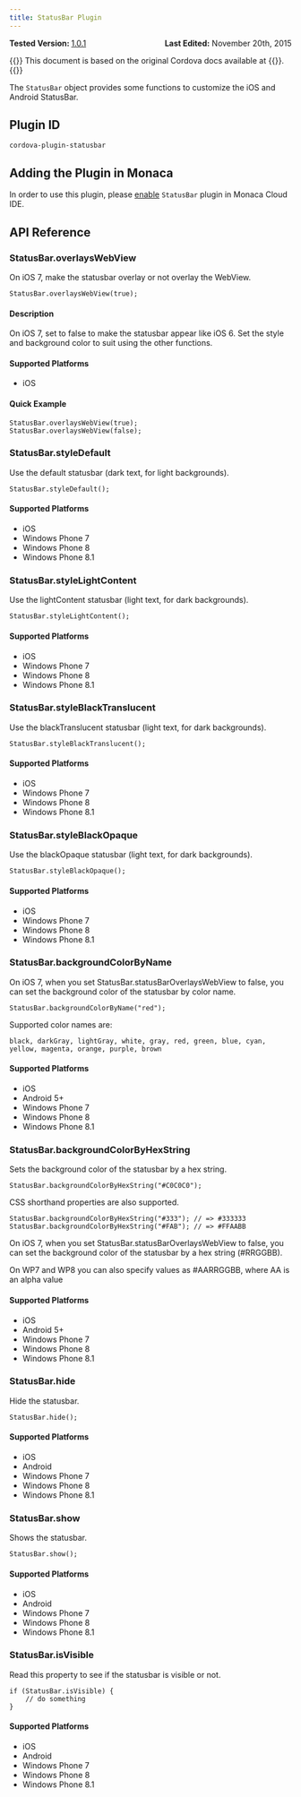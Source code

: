 ```yaml
---
title: StatusBar Plugin
---
```


<div>
  <div  style="float: left;" align="left"><b>Tested Version: </b><a href="https://github.com/apache/cordova-plugin-statusbar/blob/master/RELEASENOTES.md#101-jun-17-2015">1.0.1</a></div>   
  <div align="right" style="float: right;"><b>Last Edited:</b> November 20th, 2015</div>
  <br/>
</div>

{{<note>}}
This document is based on the original Cordova docs available at {{<link title="Cordova Docs" href="https://github.com/apache/cordova-plugin-statusbar">}}.
{{</note>}}

The `StatusBar` object provides some functions to customize the iOS and
Android StatusBar.

Plugin ID
---------

    cordova-plugin-statusbar

Adding the Plugin in Monaca
---------------------------

In order to use this plugin, please [enable](/en/monaca_ide/manual/dependencies/cordova_plugin/#add-plugins)
`StatusBar` plugin in Monaca Cloud IDE.

API Reference
-------------

### StatusBar.overlaysWebView

On iOS 7, make the statusbar overlay or not overlay the WebView.

    StatusBar.overlaysWebView(true);

#### Description

On iOS 7, set to false to make the statusbar appear like iOS 6. Set the
style and background color to suit using the other functions.

#### Supported Platforms

-   iOS

#### Quick Example

    StatusBar.overlaysWebView(true);
    StatusBar.overlaysWebView(false);

### StatusBar.styleDefault

Use the default statusbar (dark text, for light backgrounds).

    StatusBar.styleDefault();

#### Supported Platforms

-   iOS
-   Windows Phone 7
-   Windows Phone 8
-   Windows Phone 8.1

### StatusBar.styleLightContent

Use the lightContent statusbar (light text, for dark backgrounds).

    StatusBar.styleLightContent();

#### Supported Platforms

-   iOS
-   Windows Phone 7
-   Windows Phone 8
-   Windows Phone 8.1

### StatusBar.styleBlackTranslucent

Use the blackTranslucent statusbar (light text, for dark backgrounds).

    StatusBar.styleBlackTranslucent();

#### Supported Platforms

-   iOS
-   Windows Phone 7
-   Windows Phone 8
-   Windows Phone 8.1

### StatusBar.styleBlackOpaque

Use the blackOpaque statusbar (light text, for dark backgrounds).

    StatusBar.styleBlackOpaque();

#### Supported Platforms

-   iOS
-   Windows Phone 7
-   Windows Phone 8
-   Windows Phone 8.1

### StatusBar.backgroundColorByName

On iOS 7, when you set StatusBar.statusBarOverlaysWebView to false, you
can set the background color of the statusbar by color name.

    StatusBar.backgroundColorByName("red");

Supported color names are:

    black, darkGray, lightGray, white, gray, red, green, blue, cyan, yellow, magenta, orange, purple, brown

#### Supported Platforms

-   iOS
-   Android 5+
-   Windows Phone 7
-   Windows Phone 8
-   Windows Phone 8.1

### StatusBar.backgroundColorByHexString

Sets the background color of the statusbar by a hex string.

    StatusBar.backgroundColorByHexString("#C0C0C0");

CSS shorthand properties are also supported.

    StatusBar.backgroundColorByHexString("#333"); // => #333333
    StatusBar.backgroundColorByHexString("#FAB"); // => #FFAABB

On iOS 7, when you set StatusBar.statusBarOverlaysWebView to false, you
can set the background color of the statusbar by a hex string
(\#RRGGBB).

On WP7 and WP8 you can also specify values as \#AARRGGBB, where AA is an
alpha value

#### Supported Platforms

-   iOS
-   Android 5+
-   Windows Phone 7
-   Windows Phone 8
-   Windows Phone 8.1

### StatusBar.hide

Hide the statusbar.

    StatusBar.hide();

#### Supported Platforms

-   iOS
-   Android
-   Windows Phone 7
-   Windows Phone 8
-   Windows Phone 8.1

### StatusBar.show

Shows the statusbar.

    StatusBar.show();

#### Supported Platforms

-   iOS
-   Android
-   Windows Phone 7
-   Windows Phone 8
-   Windows Phone 8.1

### StatusBar.isVisible

Read this property to see if the statusbar is visible or not.

    if (StatusBar.isVisible) {
        // do something
    }

#### Supported Platforms

-   iOS
-   Android
-   Windows Phone 7
-   Windows Phone 8
-   Windows Phone 8.1

